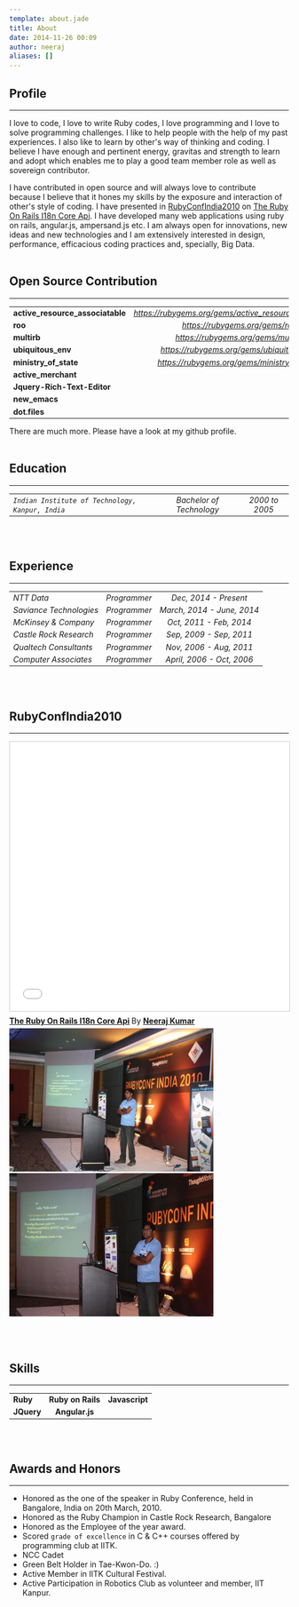 ```yaml
---
template: about.jade
title: About
date: 2014-11-26 00:09
author: neeraj
aliases: []
---
```

  
## Profile
---
I love to code, I love to write Ruby codes, I love programming and I love to solve programming challenges. I like to help people with the help of my past experiences. I also like to learn by other's way of thinking and coding. I believe I have enough and pertinent energy, gravitas and strength to learn and adopt which enables me to play a good team member role as well as sovereign contributor. 

I have contributed in open source and will always love to contribute because I believe that it hones my skills by the exposure and interaction of other's style of coding. I have presented in [RubyConfIndia2010](http://rubyconfindia.org/2010/) on [The Ruby On Rails I18n Core Api](http://www.slideshare.net/neerajkumar09/the-ruby-on-rails-i18n-core-api). I have developed many web applications using ruby on rails, angular.js, ampersand.js etc. I am always open for innovations, new ideas and new technologies and I am extensively interested in design, performance, efficacious coding practices and, specially, Big Data. 
<br/><br/>
## Open Source Contribution
---
|                                                  |                          |                |
|:------------------------------------------------|:------------------------:|:--------------:|
|**active_resource_associatable** | *https://rubygems.org/gems/active_resource_associatable* | *https://github.com/neerajkumar/active_resource_associatable* |
|**roo** | *https://rubygems.org/gems/roo* | *https://github.com/neerajkumar/roo* |
|**multirb** | *https://rubygems.org/gems/multirb* | *https://github.com/neerajkumar/multirb* |
|**ubiquitous_env** | *https://rubygems.org/gems/ubiquitous_env* | *https://github.com/neerajkumar/ubiquitous_env* |
|**ministry_of_state** | *https://rubygems.org/gems/ministry_of_state* | *https://github.com/neerajkumar/ministry_of_state* |
|**active_merchant** | | *https://github.com/neerajkumar/active_merchant* |
|**Jquery-Rich-Text-Editor** | | *https://github.com/neerajkumar/Jquery-Rich-Text-Editor* |
|**new_emacs** | | *https://github.com/neerajkumar/new_emacs* |
|**dot.files** | | *https://github.com/neerajkumar/dot.files* |

There are much more. Please have a look at my github profile.
<br/><br/>
## Education
---
|                                                  |                          |                |
|:------------------------------------------------|:------------------------:|:--------------:|
|*`Indian Institute of Technology, Kanpur, India`* | *Bachelor of Technology* | *2000 to 2005* |
<br/><br/>
## Experience
---
|                                                  |                          |                |
|:------------------------------------------------|:------------------------:|:--------------:|
|*NTT Data* | *Programmer* | *Dec, 2014 - Present* |
|*Saviance Technologies* | *Programmer* | *March, 2014 - June, 2014* |
|*McKinsey & Company* | *Programmer* | *Oct, 2011 - Feb, 2014* |
|*Castle Rock Research* | *Programmer* | *Sep, 2009 - Sep, 2011* |
|*Qualtech Consultants* | *Programmer* | *Nov, 2006 - Aug, 2011* |
|*Computer Associates* | *Programmer* | *April, 2006 - Oct, 2006* |
<br/><br/>

## RubyConfIndia2010
---
<iframe src="//www.slideshare.net/slideshow/embed_code/key/2FDxZKT7nzhVd7" width="595" height="485" frameborder="0" marginwidth="0" marginheight="0" scrolling="no" style="border:1px solid #CCC; border-width:1px; margin-bottom:5px; max-width: 100%;" allowfullscreen> </iframe> <div style="margin-bottom:5px"> <strong> <a href="//www.slideshare.net/neerajkumar09/the-ruby-on-rails-i18n-core-api" title="The Ruby On Rails I18n Core Api" target="_blank">The Ruby On Rails I18n Core Api</a> </strong> By <strong><a target="_blank" href="//www.slideshare.net/neerajkumar09">Neeraj Kumar</a></strong> </div>
<img src="/assets/images/IMG_3344.JPG" alt="RubyConfIndia2010-01" width="368" height="258">
<img src="/assets/images/IMG_3345.JPG" alt="RubyConfIndia2010-02" width="368" height="258">

<br/><br/>
## Skills
---
|                                                  |                          |                |
|:------------------------------------------------|:------------------------:|:--------------:|
|**Ruby** | **Ruby on Rails** | **Javascript** |
|**JQuery** | **Angular.js** | 
<br/><br/>
## Awards and Honors
---
* Honored as the one of the speaker in Ruby Conference, held in Bangalore, India on 20th March, 2010. 
* Honored as the Ruby Champion in Castle Rock Research, Bangalore
* Honored as the Employee of the year award.
* Scored ```grade of excellence``` in C & C++ courses offered by programming club at IITK. 
* NCC Cadet
* Green Belt Holder in Tae-Kwon-Do. :)
* Active Member in IITK Cultural Festival.
* Active Participation in Robotics Club as volunteer and member, IIT Kanpur.
<br/><br/>
